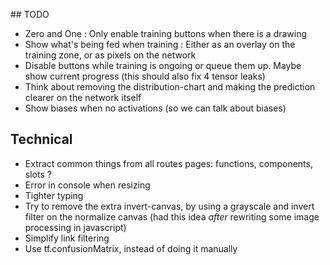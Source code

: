## TODO

- Zero and One : Only enable training buttons when there is a drawing
- Show what's being fed when training : Either as an overlay on the training zone, or as pixels on the network
- Disable buttons while training is ongoing or queue them up. Maybe show current progress
  (this should also fix 4 tensor leaks)
- Think about removing the distribution-chart and making the prediction clearer on the network itself
- Show biases when no activations (so we can talk about biases)

## Technical

- Extract common things from all routes pages: functions, components, slots ?
- Error in console when resizing
- Tighter typing
- Try to remove the extra invert-canvas, by using a grayscale and invert filter on the normalize canvas
  (had this idea _after_ rewriting some image processing in javascript)
- Simplify link filtering
- Use tf.confusionMatrix, instead of doing it manually
